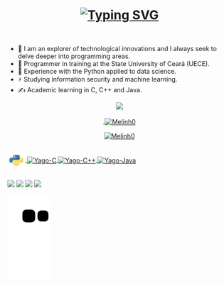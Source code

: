 <h1 align = "center">
<a href="https://git.io/typing-svg"><img src="https://readme-typing-svg.herokuapp.com?font=Fira+Code&size=75&duration=1500&pause=600&color=4169E1&background=000000EE&center=true&vCenter=true&multiline=true&width=1920&height=384&lines=Hello+there!;My+name+is+Yago%2C+Programmer.;Welcome+to+my+README." alt="Typing SVG" /></a>
</h1>
<br>

- 🔭 I am an explorer of technological innovations and I always seek to delve deeper into programming areas.
- 🌱 Programmer in training at the State University of Ceará (UECE).
- 👯 Experience with the Python applied to data science.
- ⚡ Studying information security and machine learning.
- ✍ Academic learning in C, C++ and Java.

<div align="center">
  <a href="https://github.com/Melinh0">
  <img height="180em" src="https://github-readme-stats.vercel.app/api/top-langs/?username=Melinh0&layout=compact&langs_count=7&theme=tokyonight"/>
  <p>&nbsp;<img align="center" src="https://github-readme-stats.vercel.app/api?username=Melinh0&show_icons=true&locale=en" alt="Melinh0" /></p>
  <p><img align="center" src="https://github-readme-streak-stats.herokuapp.com/?user=Melinh0&" alt="Melinh0" /></p>
</div>
<div style="display: inline_block"><br>
  <img align="center" alt="Yago-Python" height="30" width="40" src="https://raw.githubusercontent.com/devicons/devicon/master/icons/python/python-original.svg">
  <img align="center" alt="Yago-C" height="30" width="40" src="https://cdn.jsdelivr.net/gh/devicons/devicon/icons/c/c-original.svg" />
  <img align="center" alt="Yago-C++" height="30" width="40" src="https://cdn.jsdelivr.net/gh/devicons/devicon/icons/cplusplus/cplusplus-original.svg" />
  <img align="center" alt="Yago-Java" height="30" width="40" src="https://cdn.jsdelivr.net/gh/devicons/devicon/icons/java/java-original.svg" />
</div>

##
 
<div> 
  <a href="https://instagram.com/ymcosta_" target="_blank"><img src="https://img.shields.io/badge/-Instagram-%23E4405F?style=for-the-badge&logo=instagram&logoColor=white" target="_blank"></a>
 <a href="https://discord.com/channels/@Melinho" target="_blank"><img src="https://img.shields.io/badge/Discord-7289DA?style=for-the-badge&logo=discord&logoColor=white" target="_blank"></a> 
  <a href = "mailto:yagomelo20022109@gmail.com"><img src="https://img.shields.io/badge/Gmail-D14836?style=for-the-badge&logo=gmail&logoColor=white" target="_blank"></a>
  <a href="https://www.linkedin.com/in/yago-melo-da-costa-96b425248/" target="_blank"><img src="https://img.shields.io/badge/-LinkedIn-%230077B5?style=for-the-badge&logo=linkedin&logoColor=white" target="_blank"></a> 
  
  ![Snake animation](https://github.com/Melinh0/Melinh0/blob/output/github-contribution-grid-snake.svg)
 
</div>
